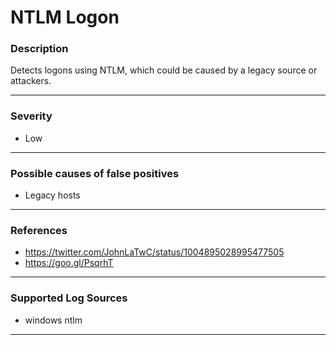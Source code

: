 # NTLM Logon
### Description

Detects logons using NTLM, which could be caused by a legacy source or attackers.

-------------------
### Severity

- Low

-------------------
<!---
### Detailed Information

- Why is this alert triggered?
- What are the typical causes that generate this alert? (e.g. port scans, unusual file access activity, etc...)
- Which corroborating information should be looked up?
- Any supporting queries to get more information?
- Any supporting visualizations to get more information?

-------------------
--->
### Possible causes of false positives

- Legacy hosts

-------------------
### References

- https://twitter.com/JohnLaTwC/status/1004895028995477505
- https://goo.gl/PsqrhT
    
-------------------
### Supported Log Sources

- windows ntlm

-------------------
